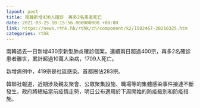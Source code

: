 ```yaml
---
layout: post
title: 南韓新增430人確診　再多2名患者死亡
date: 2021-03-25 10:15:56.000000000 +08:00
link: https://news.rthk.hk/rthk/ch/component/k2/1582467-20210325.htm
categories: rthk
---
```


南韓過去一日新增430宗新型肺炎確診個案，連續兩日超過400宗，再多2名確診患者離世，累計超過10萬人染病，1709人死亡。

新增病例中，419宗是社區感染。首都圈佔283宗。

韓聯社報道，近期涉及親友聚會、公眾聚集設施、職場等的集體感染事件接連不斷發生，政府將總結當前疫情走勢，明日公布適用於下周開始的防疫級別和防疫措施。
